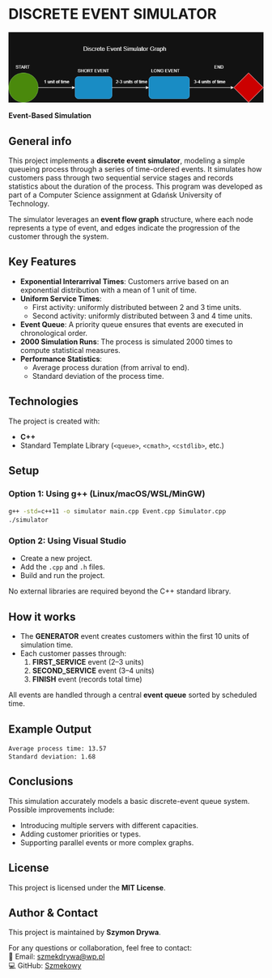 # DISCRETE EVENT SIMULATOR  

![Discrete Event Simulator Diagram](images/DiscreteEventSimulator.drawio.png)

**Event-Based Simulation**

## General info  
This project implements a **discrete event simulator**, modeling a simple queueing process through a series of time-ordered events. It simulates how customers pass through two sequential service stages and records statistics about the duration of the process. This program was developed as part of a Computer Science assignment at Gdańsk University of Technology.

The simulator leverages an **event flow graph** structure, where each node represents a type of event, and edges indicate the progression of the customer through the system.


## Key Features
- **Exponential Interarrival Times**: Customers arrive based on an exponential distribution with a mean of 1 unit of time.
- **Uniform Service Times**:
  - First activity: uniformly distributed between 2 and 3 time units.
  - Second activity: uniformly distributed between 3 and 4 time units.
- **Event Queue**: A priority queue ensures that events are executed in chronological order.
- **2000 Simulation Runs**: The process is simulated 2000 times to compute statistical measures.
- **Performance Statistics**:
  - Average process duration (from arrival to end).
  - Standard deviation of the process time.

## Technologies  
The project is created with:
- **C++**
- Standard Template Library (`<queue>`, `<cmath>`, `<cstdlib>`, etc.)

## Setup  

### Option 1: Using g++ (Linux/macOS/WSL/MinGW)
```bash
g++ -std=c++11 -o simulator main.cpp Event.cpp Simulator.cpp
./simulator
```

### Option 2: Using Visual Studio
- Create a new project.
- Add the `.cpp` and `.h` files.
- Build and run the project.

No external libraries are required beyond the C++ standard library.

## How it works  
- The **GENERATOR** event creates customers within the first 10 units of simulation time.
- Each customer passes through:
  1. **FIRST_SERVICE** event (2–3 units)
  2. **SECOND_SERVICE** event (3–4 units)
  3. **FINISH** event (records total time)

All events are handled through a central **event queue** sorted by scheduled time.

## Example Output
```
Average process time: 13.57
Standard deviation: 1.68
```

## Conclusions  
This simulation accurately models a basic discrete-event queue system. Possible improvements include:
- Introducing multiple servers with different capacities.
- Adding customer priorities or types.
- Supporting parallel events or more complex graphs.

## License  
This project is licensed under the **MIT License**.

## Author & Contact  
This project is maintained by **Szymon Drywa**.

For any questions or collaboration, feel free to contact:  
📧 Email: szmekdrywa@wp.pl  
💻 GitHub: [Szmekowy](https://github.com/Szmekowy)
